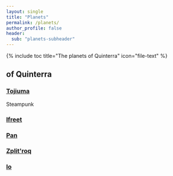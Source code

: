 ```yaml
---
layout: single
title: "Planets"
permalink: /planets/
author_profile: false
header:
  sub: "planets-subheader"
---
```


{% include toc title="The planets of Quinterra" icon="file-text" %}
## of Quinterra

### [Tojiuma](https://zujiry.github.io/planets/tojiuma/)
Steampunk

### [Ifreet](https://zujiry.github.io/planets/ifreet/)

### [Pan](https://zujiry.github.io/planets/pan/)

### [Zplit'roq](https://zujiry.github.io/planets/zplitroq/)

### [Io](https://zujiry.github.io/planets/io/)
